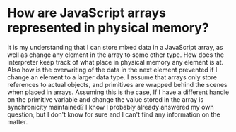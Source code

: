 
# How are JavaScript arrays represented in physical memory?

It is my understanding that I can store mixed data in a JavaScript array, as well as change any element in the array to some other type. How does the interpreter keep track of what place in physical memory any element is at. Also how is the overwriting of the data in the next element prevented if I change an element to a larger data type.
I assume that arrays only store references to actual objects, and primitives are wrapped behind the scenes when placed in arrays.
Assuming this is the case, If I have a different handle on the primitive variable and change the value stored in the array is synchronicity maintained?
I know I probably already answered my own question, but I don't know for sure and I can't find any information on the matter. 

        